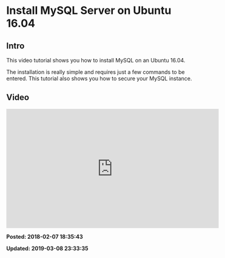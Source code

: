 # Install MySQL Server on Ubuntu 16.04

## Intro

This video tutorial shows you how to install MySQL on an Ubuntu 16.04. 

The installation is really simple and requires just a few commands to be entered. This tutorial also shows you how to secure your MySQL instance. 

## Video 

<iframe width="560" height="315" src="https://www.youtube.com/embed/ftRi8dUbhsk" frameborder="0" allow="autoplay; encrypted-media" allowfullscreen></iframe>

**Posted: 2018-02-07 18:35:43** 

**Updated: 2019-03-08 23:33:35** 

